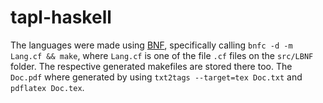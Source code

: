 # tapl-haskell

The languages were made using [BNF](https://github.com/BNFC/bnfc), specifically calling `bnfc -d -m Lang.cf && make`, where `Lang.cf` is one of the file `.cf` files on the `src/LBNF` folder. The respective generated makefiles are stored there too. The `Doc.pdf` where generated by using
`txt2tags --target=tex Doc.txt` and `pdflatex Doc.tex`.
